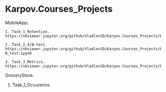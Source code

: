 # Karpov.Courses_Projects

MobileApp:

    1. Task_1_Retention.
    https://nbviewer.jupyter.org/github/VladlenJD/Karpov.Courses_Projects/blob/main/Task_1_Retention.ipynb

    2. Task_2_A/B-test.
    https://nbviewer.jupyter.org/github/VladlenJD/Karpov.Courses_Projects/blob/main/Task_2_A-B_test.ipynb

    3. Task_3_Metrics.
    https://nbviewer.jupyter.org/github/VladlenJD/Karpov.Courses_Projects/blob/main/Task_3_Metrics.ipynb

GroceryStore:

1. Task_1_Occurence.

